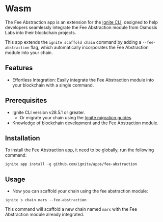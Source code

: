 # Wasm

The Fee Abstraction app is an extension for the [Ignite CLI](https://github.com/ignite/cli), designed to help developers seamlessly integrate the Fee Abstraction module from Osmosis Labs into their blockchain projects.

This app extends the `ignite scaffold chain` command by adding a `--fee-abstraction` flag, which automatically incorporates the Fee Abstraction module into your chain.

## Features

- Effortless Integration: Easily integrate the Fee Abstraction module into your blockchain with a single command.

## Prerequisites

- Ignite CLI version v28.5.1 or greater.
  - Or migrate your chain using the [Ignite migration guides](https://docs.ignite.com/migration).
- Knowledge of blockchain development and the Fee Abstraction module.

## Installation

To install the Fee Abstraction app, it need to be globally, run the following command:

```shell
ignite app install -g github.com/ignite/apps/fee-abstraction
```

## Usage

- Now you can scaffold your chain using the fee abstraction module:

```shell
ignite s chain mars --fee-abstraction
```

This command will scaffold a new chain named `mars` with the Fee Abstraction module already integrated.
